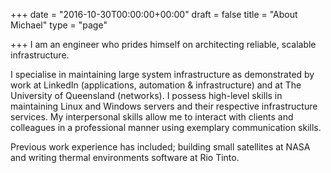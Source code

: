 +++
date = "2016-10-30T00:00:00+00:00"
draft = false
title = "About Michael"
type = "page"

+++
I am an engineer who prides himself on architecting reliable, scalable infrastructure. 

I specialise in maintaining large system infrastructure as demonstrated by work at LinkedIn (applications, automation & infrastructure) and at The University of Queensland (networks). I possess high-level skills in maintaining Linux and Windows servers and their respective infrastructure services. My interpersonal skills allow me to interact with clients and colleagues in a professional manner using exemplary communication skills.

Previous work experience has included; building small satellites at NASA and writing thermal environments software at Rio Tinto.